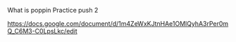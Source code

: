 What is poppin
Practice push 2


https://docs.google.com/document/d/1m4ZeWxKJtnHAe1OMlQyhA3rPer0mQ_C6M3-C0LpsLkc/edit
